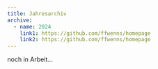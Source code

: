 ```yaml
---
title: Jahresarchiv
archive:
  - name: 2024
    link1: https://github.com/ffwenns/homepage
    link2: https://github.com/ffwenns/homepage
---
```


noch in Arbeit...
